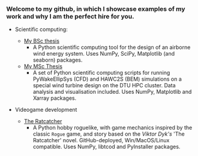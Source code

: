 ### Welcome to my github, in which I showcase examples of my work and why I am the perfect hire for you.

- Scientific computing:
  - [My BSc thesis](https://github.com/dsmordasov/ares_awesizer)
    - A Python scientific computing tool for the design of an airborne wind energy system. Uses NumPy, SciPy, Matplotlib (and seaborn) packages.
  - [My MSc Thesis](https://github.com/dsmordasov/wake_diffusion_rotor)
    - A set of Python scientific computing scripts for running PyWakeEllipSys (CFD) and HAWC2S (BEM) simulations on a special wind turbine design on the DTU HPC cluster. Data analysis and visualisation included. Uses NumPy, Matplotlib and Xarray packages.
 
- Videogame development
  - [The Ratcatcher](https://github.com/dsmordasov/dmitrijs_roguelike)
    - A Python hobby roguelike, with game mechanics inspired by the classic `Rogue` game, and story based on the _Viktor Dyk's_ 'The Ratcatcher' novel. GitHub-deployed, Win/MacOS/Linux compatible. Uses NumPy, libtcod and PyInstaller packages. 
<!--
**dsmordasov/dsmordasov** is a ✨ _special_ ✨ repository because its `README.md` (this file) appears on your GitHub profile.

Here are some ideas to get you started:

- 🔭 I’m currently working on ...
- 🌱 I’m currently learning ...
- 👯 I’m looking to collaborate on ...
- 🤔 I’m looking for help with ...
- 💬 Ask me about ...
- 📫 How to reach me: ...
- 😄 Pronouns: ...
- ⚡ Fun fact: ...
-->
